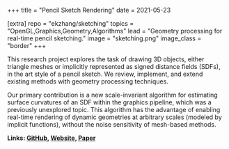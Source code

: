 +++
title = "Pencil Sketch Rendering"
date = 2021-05-23

[extra]
repo = "ekzhang/sketching"
topics = "OpenGL,Graphics,Geometry,Algorithms"
lead = "Geometry processing for real-time pencil sketching."
image = "sketching.png"
image_class = "border"
+++

This research project explores the task of drawing 3D objects, either triangle
meshes or implicitly represented as signed distance fields (SDFs), in the art
style of a pencil sketch. We review, implement, and extend existing methods with
geometry processing techniques.

Our primary contribution is a new scale-invariant algorithm for estimating
surface curvatures of an SDF within the graphics pipeline, which was a
previously unexplored topic. This algorithm has the advantage of enabling
real-time rendering of dynamic geometries at arbitrary scales (modeled by
implicit functions), without the noise sensitivity of mesh-based methods.

**Links: [GitHub](https://github.com/ekzhang/sketching),
[Website](https://pencil-sketching.vercel.app/),
[Paper](https://pencil-sketching.vercel.app/Pencil-Sketching.pdf)**
